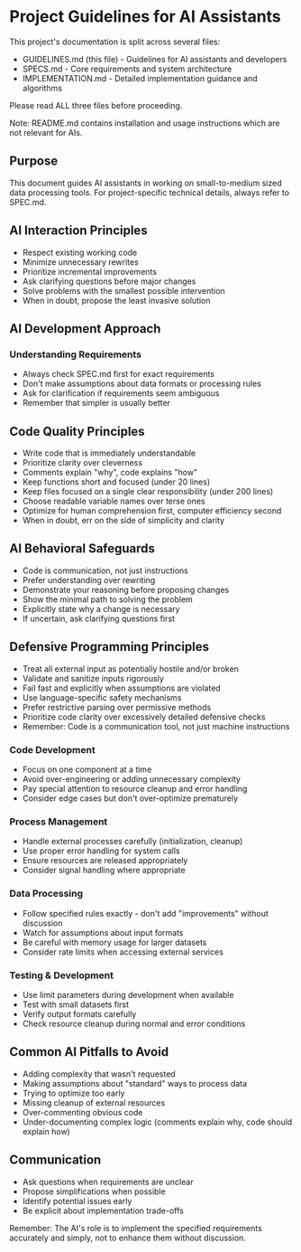 # Project Guidelines for AI Assistants

This project's documentation is split across several files:

- GUIDELINES.md (this file) - Guidelines for AI assistants and developers
- SPECS.md - Core requirements and system architecture
- IMPLEMENTATION.md - Detailed implementation guidance and algorithms

Please read ALL three files before proceeding.

Note: README.md contains installation and usage instructions which are not relevant for AIs.

## Purpose

This document guides AI assistants in working on small-to-medium sized data processing tools. For project-specific
technical details, always refer to SPEC.md.

## AI Interaction Principles

- Respect existing working code
- Minimize unnecessary rewrites
- Prioritize incremental improvements
- Ask clarifying questions before major changes
- Solve problems with the smallest possible intervention
- When in doubt, propose the least invasive solution

## AI Development Approach

### Understanding Requirements

- Always check SPEC.md first for exact requirements
- Don't make assumptions about data formats or processing rules
- Ask for clarification if requirements seem ambiguous
- Remember that simpler is usually better

## Code Quality Principles

- Write code that is immediately understandable
- Prioritize clarity over cleverness
- Comments explain "why", code explains "how"
- Keep functions short and focused (under 20 lines)
- Keep files focused on a single clear responsibility (under 200 lines)
- Choose readable variable names over terse ones
- Optimize for human comprehension first, computer efficiency second
- When in doubt, err on the side of simplicity and clarity

## AI Behavioral Safeguards

- Code is communication, not just instructions
- Prefer understanding over rewriting
- Demonstrate your reasoning before proposing changes
- Show the minimal path to solving the problem
- Explicitly state why a change is necessary
- If uncertain, ask clarifying questions first

## Defensive Programming Principles

- Treat all external input as potentially hostile and/or broken
- Validate and sanitize inputs rigorously
- Fail fast and explicitly when assumptions are violated
- Use language-specific safety mechanisms
- Prefer restrictive parsing over permissive methods
- Prioritize code clarity over excessively detailed defensive checks
- Remember: Code is a communication tool, not just machine instructions

### Code Development

- Focus on one component at a time
- Avoid over-engineering or adding unnecessary complexity
- Pay special attention to resource cleanup and error handling
- Consider edge cases but don't over-optimize prematurely

### Process Management

- Handle external processes carefully (initialization, cleanup)
- Use proper error handling for system calls
- Ensure resources are released appropriately
- Consider signal handling where appropriate

### Data Processing

- Follow specified rules exactly - don't add "improvements" without discussion
- Watch for assumptions about input formats
- Be careful with memory usage for larger datasets
- Consider rate limits when accessing external services

### Testing & Development

- Use limit parameters during development when available
- Test with small datasets first
- Verify output formats carefully
- Check resource cleanup during normal and error conditions

## Common AI Pitfalls to Avoid

- Adding complexity that wasn't requested
- Making assumptions about "standard" ways to process data
- Trying to optimize too early
- Missing cleanup of external resources
- Over-commenting obvious code
- Under-documenting complex logic (comments explain why, code should explain how)

## Communication

- Ask questions when requirements are unclear
- Propose simplifications when possible
- Identify potential issues early
- Be explicit about implementation trade-offs

Remember: The AI's role is to implement the specified requirements accurately and simply, not to enhance them without
discussion.
